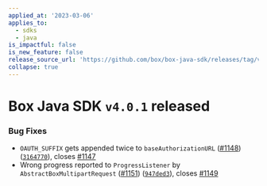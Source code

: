 ```yaml
---
applied_at: '2023-03-06'
applies_to:
  - sdks
  - java
is_impactful: false
is_new_feature: false
release_source_url: 'https://github.com/box/box-java-sdk/releases/tag/v4.0.1'
collapse: true
---
```


# Box Java SDK `v4.0.1` released

### Bug Fixes

* `OAUTH_SUFFIX` gets appended twice to `baseAuthorizationURL` ([#1148][1]) ([`3164770`][2]), closes [#1147][3]
* Wrong progress reported to `ProgressListener` by `AbstractBoxMultipartRequest` ([#1151][4]) ([`947ded3`][5]), closes [#1149][6]

[1]: https://github.com/box/box-java-sdk/issues/1148

[2]: https://github.com/box/box-java-sdk/commit/3164770498e5115a43318640735317a896950f54

[3]: https://github.com/box/box-java-sdk/issues/1147

[4]: https://github.com/box/box-java-sdk/issues/1151

[5]: https://github.com/box/box-java-sdk/commit/947ded394490fc840b8191bc7ad69ae0ea5f5c7d

[6]: https://github.com/box/box-java-sdk/issues/1149
